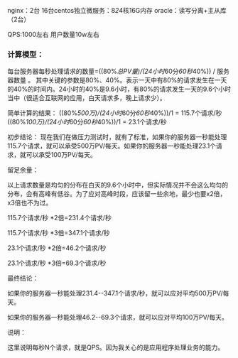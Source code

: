 nginx：2台
16台centos独立微服务：8*2*4核16G内存
oracle：读写分离+主从库（2台）

QPS:1000左右
用户数量10w左右


### 计算模型：
每台服务器每秒处理请求的数量=((80%*总PV量)/(24小时*60分*60秒*40%)) / 服务器数量 。
其中关键的参数是80%、40%。表示一天中有80%的请求发生在一天的40%的时间内。24小时的40%是9.6小时，有80%的请求发生一天的9.6个小时当中（很适合互联网的应用，白天请求多，晚上请求少）。

 

简单计算的结果：
((80%*500万)/(24小时*60分*60秒*40%))/1 = 115.7个请求/秒
((80%*100万)/(24小时*60分*60秒*40%))/1 = 23.1个请求/秒

初步结论：
现在我们在做压力测试时，就有了标准，如果你的服务器一秒能处理115.7个请求，就可以承受500万PV/每天。如果你的服务器一秒能处理23.1个请求，就可以承受100万PV/每天。

 

留足余量：

以上请求数量是均匀的分布在白天的9.6个小时中，但实际情况并不会这么均匀的分布，会有高峰有低谷。为了应对高峰时段，应该留一些余地，最少也要x2倍，x3倍也不为过。

115.7个请求/秒 *2倍=231.4个请求/秒

115.7个请求/秒 *3倍=347.1个请求/秒

23.1个请求/秒 *2倍=46.2个请求/秒

23.1个请求/秒 *3倍=69.3个请求/秒

 

最终结论：

如果你的服务器一秒能处理231.4--347.1个请求/秒，就可以应对平均500万PV/每天。

如果你的服务器一秒能处理46.2--69.3个请求，就可以应对平均100万PV/每天。

 

说明：

这里说明每秒N个请求，就是QPS。因为我关心的是应用程序处理业务的能力。
